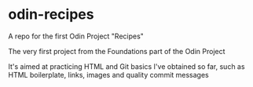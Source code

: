 # odin-recipes
A repo for the first Odin Project "Recipes"

The very first project from the Foundations part of the Odin Project

It's aimed at practicing HTML and Git basics I've obtained so far, such as HTML boilerplate, links, images and quality commit messages